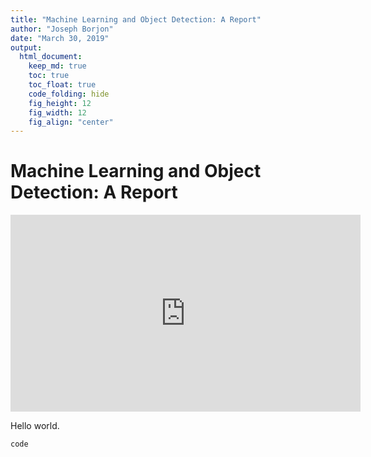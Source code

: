 ```yaml
---
title: "Machine Learning and Object Detection: A Report"
author: "Joseph Borjon"
date: "March 30, 2019"
output:
  html_document:
    keep_md: true
    toc: true
    toc_float: true
    code_folding: hide
    fig_height: 12
    fig_width: 12
    fig_align: "center"
---
```


# Machine Learning and Object Detection: A Report

<iframe width="560" height="315" src="https://www.youtube.com/embed/ruDXYYldV1E" frameborder="0" allow="accelerometer; autoplay; encrypted-media; gyroscope; picture-in-picture" allowfullscreen></iframe>

Hello world.

`code`
